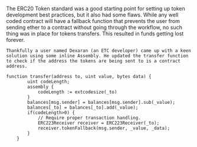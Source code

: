 The ERC20 Token standard was a good starting point for setting up token development best practices, but it also had some flaws. While any well coded contract will have a fallback function that prevents the user from sending ether to a contract without going through the workflow, no such thing was in place for tokens transfers. This resulted in funds getting lost forever.

```
Thankfully a user named Dexaran (an ETC developer) came up with a keen solution using some inline Assembly. He updated the transfer function to check if the address the tokens are being sent to is a contract address. 

function transfer(address to, uint value, bytes data) {
        uint codeLength;
        assembly {
            codeLength := extcodesize(_to)
        }
        balances[msg.sender] = balances[msg.sender].sub(_value);
        balances[_to] = balances[_to].add(_value);
        if(codeLength>0) {
            // Require proper transaction handling.
            ERC223Receiver receiver = ERC223Receiver(_to);
            receiver.tokenFallback(msg.sender, _value, _data);
        }
    }
```
